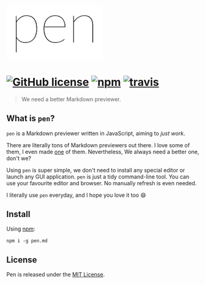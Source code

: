 <img src='media/logo.png' style='max-width: 250px;'>

# [![GitHub license](https://img.shields.io/badge/license-MIT-lightgrey.svg?style=flat-square)](LICENSE) [![npm](https://img.shields.io/npm/v/npm.svg?style=flat-square)]() [![travis](https://img.shields.io/travis/noraesae/pen.svg?style=flat-square)](https://travis-ci.org/noraesae/pen)

> We need a better Markdown previewer.

## What is `pen`?

`pen` is a Markdown previewer written in JavaScript, aiming to *just work*.

There are literally tons of Markdown previewers out there. I love some of them,
I even made [one](https://github.com/noraesae/orange-cat) of them. Nevertheless,
We always need a better one, don't we?

Using `pen` is super simple, we don't need to install any special editor or
launch any GUI application. `pen` is just a tidy command-line tool. You can use
your favourite editor and browser. No manually refresh is even needed.

I literally use `pen` everyday, and I hope you love it too :smile:

## Install

Using [npm]():

```
npm i -g pen.md
```

## License

Pen is released under the [MIT License](LICENSE).
